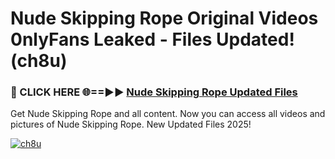 # Nude Skipping Rope Original Videos 0nlyFans Leaked - Files Updated! (ch8u)

<h3>🔴 CLICK HERE 🌐==►► <a href="https://tinyurl.com/52m3yx9h" rel="nofollow">Nude Skipping Rope Updated Files</a></h3>

Get Nude Skipping Rope and all content. Now you can access all videos and pictures of Nude Skipping Rope. New Updated Files 2025!

[![ch8u](https://i.imgur.com/TnHtlc8.gif)](https://tinyurl.com/52m3yx9h)
